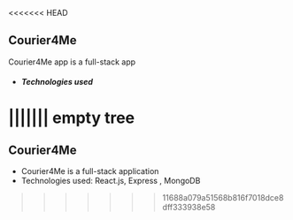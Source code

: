 <<<<<<< HEAD
## Courier4Me 
 Courier4Me app is a full-stack app
 
 * ##### Technologies used
||||||| empty tree
=======
## Courier4Me
* Courier4Me is a full-stack application
* Technologies used: React.js, Express , MongoDB
>>>>>>> 11688a079a51568b816f7018dce8dff333938e58
